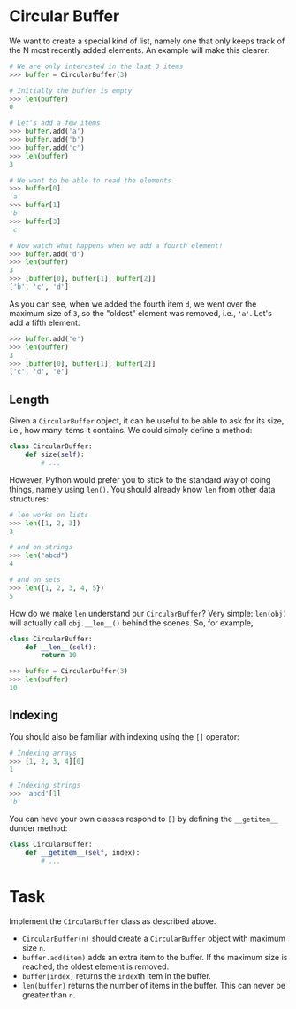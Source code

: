 # Circular Buffer

We want to create a special kind of list, namely one that only keeps track of the N most recently added elements.
An example will make this clearer:

```python
# We are only interested in the last 3 items
>>> buffer = CircularBuffer(3)

# Initially the buffer is empty
>>> len(buffer)
0

# Let's add a few items
>>> buffer.add('a')
>>> buffer.add('b')
>>> buffer.add('c')
>>> len(buffer)
3

# We want to be able to read the elements
>>> buffer[0]
'a'
>>> buffer[1]
'b'
>>> buffer[3]
'c'

# Now watch what happens when we add a fourth element!
>>> buffer.add('d')
>>> len(buffer)
3
>>> [buffer[0], buffer[1], buffer[2]]
['b', 'c', 'd']
```

As you can see, when we added the fourth item `d`, we went over the maximum size of `3`, so the "oldest" element was removed, i.e., `'a'`.
Let's add a fifth element:

```python
>>> buffer.add('e')
>>> len(buffer)
3
>>> [buffer[0], buffer[1], buffer[2]]
['c', 'd', 'e']
```

## Length

Given a `CircularBuffer` object, it can be useful to be able to ask for its size, i.e., how many items it contains.
We could simply define a method:

```python
class CircularBuffer:
    def size(self):
        # ...
```

However, Python would prefer you to stick to the standard way of doing things, namely using `len()`.
You should already know `len` from other data structures:

```python
# len works on lists
>>> len([1, 2, 3])
3

# and on strings
>>> len("abcd")
4

# and on sets
>>> len({1, 2, 3, 4, 5})
5
```

How do we make `len` understand our `CircularBuffer`?
Very simple: `len(obj)` will actually call `obj.__len__()` behind the scenes.
So, for example,

```python
class CircularBuffer:
    def __len__(self):
        return 10

>>> buffer = CircularBuffer(3)
>>> len(buffer)
10
```

## Indexing

You should also be familiar with indexing using the `[]` operator:

```python
# Indexing arrays
>>> [1, 2, 3, 4][0]
1

# Indexing strings
>>> 'abcd'[1]
'b'
```

You can have your own classes respond to `[]` by defining the `__getitem__` dunder method:

```python
class CircularBuffer:
    def __getitem__(self, index):
        # ...
```

# Task

Implement the `CircularBuffer` class as described above.

* `CircularBuffer(n)` should create a `CircularBuffer` object with maximum size `n`.
* `buffer.add(item)` adds an extra item to the buffer. If the maximum size is reached, the oldest element is removed.
* `buffer[index]` returns the `index`th item in the buffer.
* `len(buffer)` returns the number of items in the buffer. This can never be greater than `n`.
